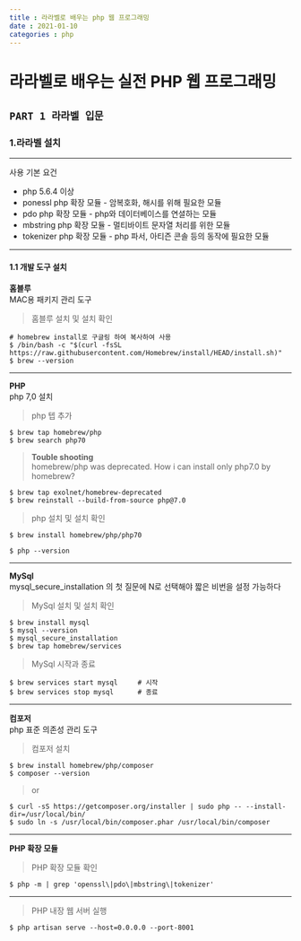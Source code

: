```yaml
---
title : 라라벨로 배우는 php 웹 프로그래밍
date : 2021-01-10
categories : php
---
```


# 라라벨로 배우는 실전 PHP 웹 프로그래밍

## `PART 1 라라벨 입문`

### 1.라라벨 설치
---
사용 기본 요건
+ php 5.6.4 이상
+ ponessl php 확장 모듈 - 암복호화, 해시를 위해 필요한 모듈
+ pdo php 확장 모듈 - php와 데이터베이스를 연셜하는 모듈
+ mbstring php 확장 모듈 - 멀티바이트 문자열 처리를 위한 모듈
+ tokenizer php 확장 모듈 - php 파서, 아티즌 콘솔 등의 동작에 필요한 모듈

---
#### 1.1 개발 도구 설치   

__홈블루__   
MAC용 패키지 관리 도구

> 홈블루 설치 및 설치 확인
```
# homebrew install로 구글링 하여 복사하여 사용
$ /bin/bash -c "$(curl -fsSL https://raw.githubusercontent.com/Homebrew/install/HEAD/install.sh)"
$ brew --version
```
---
__PHP__  
php 7,0 설치

> php 텝 추가
```
$ brew tap homebrew/php
$ brew search php70
```


> __Touble shooting__   
> homebrew/php was deprecated. How i can install only php7.0 by homebrew?
```
$ brew tap exolnet/homebrew-deprecated
$ brew reinstall --build-from-source php@7.0 
```

> php 설치 및 설치 확인
```
$ brew install homebrew/php/php70

$ php --version
```
---
__MySql__   
mysql_secure_installation 의 첫 질문에 N로 선택해야 짧은 비번을 설정 가능하다

> MySql 설치 및 설치 확인
```
$ brew install mysql
$ mysql --version
$ mysql_secure_installation
$ brew tap homebrew/services
```
> MySql 시작과 종료
```
$ brew services start mysql     # 시작
$ brew services stop mysql      # 종료
```
---
__컴포저__   
php 표준 의존성 관리 도구

> 컴포저 설치
```
$ brew install homebrew/php/composer
$ composer --version
```
> or
```
$ curl -sS https://getcomposer.org/installer | sudo php -- --install-dir=/usr/local/bin/ 
$ sudo ln -s /usr/local/bin/composer.phar /usr/local/bin/composer
```
---
__PHP 확장 모듈__

> PHP 확장 모듈 확인
```
$ php -m | grep 'openssl\|pdo\|mbstring\|tokenizer'
```
---
> PHP 내장 웹 서버 실행 
```
$ php artisan serve --host=0.0.0.0 --port-8001
```




